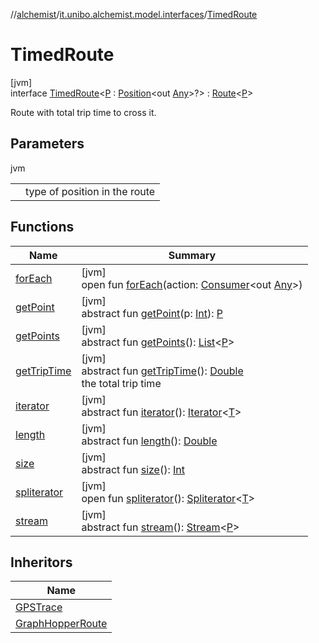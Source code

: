 //[alchemist](../../../index.md)/[it.unibo.alchemist.model.interfaces](../index.md)/[TimedRoute](index.md)

# TimedRoute

[jvm]\
interface [TimedRoute](index.md)<[P](index.md) : [Position](../-position/index.md)<out [Any](https://kotlinlang.org/api/latest/jvm/stdlib/kotlin/-any/index.html)>?> : [Route](../-route/index.md)<[P](index.md)> 

Route with total trip time to cross it.

## Parameters

jvm

| | |
|---|---|
| <P> | type of position in the route |

## Functions

| Name | Summary |
|---|---|
| [forEach](../../it.unibo.alchemist.expressions.implementations/-list-tree-node/index.md#-655675525%2FFunctions%2F-267951372) | [jvm]<br>open fun [forEach](../../it.unibo.alchemist.expressions.implementations/-list-tree-node/index.md#-655675525%2FFunctions%2F-267951372)(action: [Consumer](https://docs.oracle.com/javase/8/docs/api/java/util/function/Consumer.html)<out [Any](https://kotlinlang.org/api/latest/jvm/stdlib/kotlin/-any/index.html)>) |
| [getPoint](../-route/get-point.md) | [jvm]<br>abstract fun [getPoint](../-route/get-point.md)(p: [Int](https://kotlinlang.org/api/latest/jvm/stdlib/kotlin/-int/index.html)): [P](index.md) |
| [getPoints](../-route/get-points.md) | [jvm]<br>abstract fun [getPoints](../-route/get-points.md)(): [List](https://docs.oracle.com/javase/8/docs/api/java/util/List.html)<[P](index.md)> |
| [getTripTime](get-trip-time.md) | [jvm]<br>abstract fun [getTripTime](get-trip-time.md)(): [Double](https://kotlinlang.org/api/latest/jvm/stdlib/kotlin/-double/index.html)<br>the total trip time |
| [iterator](../../it.unibo.alchemist.loader.variables/-arbitrary-variable/index.md#-1606146105%2FFunctions%2F-267951372) | [jvm]<br>abstract fun [iterator](../../it.unibo.alchemist.loader.variables/-arbitrary-variable/index.md#-1606146105%2FFunctions%2F-267951372)(): [Iterator](https://docs.oracle.com/javase/8/docs/api/java/util/Iterator.html)<[T](../../it.unibo.alchemist.model.implementations.movestrategies.routing/-on-streets/index.md)> |
| [length](../-route/length.md) | [jvm]<br>abstract fun [length](../-route/length.md)(): [Double](https://kotlinlang.org/api/latest/jvm/stdlib/kotlin/-double/index.html) |
| [size](../-route/size.md) | [jvm]<br>abstract fun [size](../-route/size.md)(): [Int](https://kotlinlang.org/api/latest/jvm/stdlib/kotlin/-int/index.html) |
| [spliterator](../../it.unibo.alchemist.expressions.implementations/-list-tree-node/index.md#-677603448%2FFunctions%2F-267951372) | [jvm]<br>open fun [spliterator](../../it.unibo.alchemist.expressions.implementations/-list-tree-node/index.md#-677603448%2FFunctions%2F-267951372)(): [Spliterator](https://docs.oracle.com/javase/8/docs/api/java/util/Spliterator.html)<[T](../../it.unibo.alchemist.model.implementations.movestrategies.routing/-on-streets/index.md)> |
| [stream](../-route/stream.md) | [jvm]<br>abstract fun [stream](../-route/stream.md)(): [Stream](https://docs.oracle.com/javase/8/docs/api/java/util/stream/Stream.html)<[P](index.md)> |

## Inheritors

| Name |
|---|
| [GPSTrace](../-g-p-s-trace/index.md) |
| [GraphHopperRoute](../../it.unibo.alchemist.model.implementations.routes/-graph-hopper-route/index.md) |
